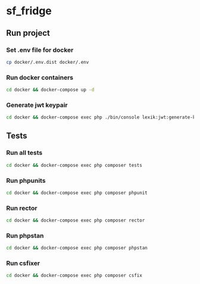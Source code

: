 # sf_fridge

## Run project

### Set .env file for docker

```sh
cp docker/.env.dist docker/.env
```

### Run docker containers

```sh
cd docker && docker-compose up -d
```

### Generate jwt keypair

```sh
cd docker && docker-compose exec php ./bin/console lexik:jwt:generate-keypair
```

## Tests

### Run all tests

```sh
cd docker && docker-compose exec php composer tests
```

### Run phpunits

```sh
cd docker && docker-compose exec php composer phpunit
```

### Run rector

```sh
cd docker && docker-compose exec php composer rector
```

### Run phpstan

```sh
cd docker && docker-compose exec php composer phpstan
```

### Run csfixer

```sh
cd docker && docker-compose exec php composer csfix
```

